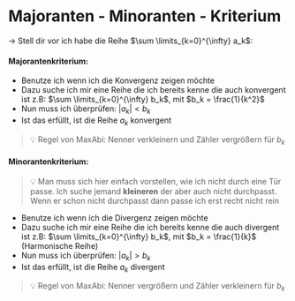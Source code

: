 # Majoranten - Minoranten - Kriterium
    
→ Stell dir vor ich habe die Reihe $\sum \limits_{k=0}^{\infty} a_k$:
    
#### Majorantenkriterium:
    
- Benutze ich wenn ich die Konvergenz zeigen möchte
- Dazu suche ich mir eine Reihe die ich bereits kenne die auch konvergent ist
z.B: $\sum \limits_{k=0}^{\infty} b_k$, mit $b_k = \frac{1}{k^2}$
- Nun muss ich überprüfen:
$|a_k| < b_k$
- Ist das erfüllt, ist die Reihe $a_k$ konvergent


>💡 Regel von MaxAbi: Nenner verkleinern und Zähler vergrößern für $b_k$
   
    
#### Minorantenkriterium:
>💡 Man muss sich hier einfach vorstellen, wie ich nicht durch eine Tür passe. Ich suche jemand **kleineren** der aber auch nicht durchpasst. Wenn er schon nicht durchpasst dann passe ich erst recht nicht rein
    
- Benutze ich wenn ich die Divergenz zeigen möchte
- Dazu suche ich mir eine Reihe die ich bereits kenne die auch divergent ist
z.B: $\sum \limits_{k=0}^{\infty} b_k$, mit $b_k = \frac{1}{k}$ (Harmonische Reihe)
- Nun muss ich überprüfen:
$|a_k| > b_k$
- Ist das erfüllt, ist die Reihe $a_k$ divergent

>💡 Regel von MaxAbi: Nenner vergrößern und Zähler verkleinern für $b_k$
